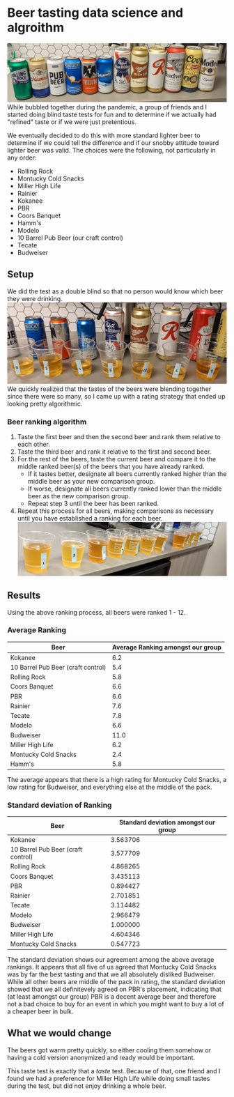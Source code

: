 # Beer tasting data science and algroithm
![](images/all_beers_cropped.jpg)
While bubbled together during the pandemic,  a group of friends and I started doing blind taste tests for fun and to determine if we actually had "refined" taste or if we were just pretentious.

We eventually decided to do this with more standard lighter beer to determine if we could tell the difference and if our snobby attitude toward lighter beer was valid. The choices were the following, not particularly in any order:
* Rolling Rock
* Montucky Cold Snacks
* Miller High Life
* Rainier
* Kokanee
* PBR
* Coors Banquet
* Hamm's
* Modelo
* 10 Barrel Pub Beer (our craft control)
* Tecate
* Budweiser

## Setup
We did the test as a double blind so that no person would know which beer they were drinking. 
![](images/first_marking_2_cropped.jpg)
We quickly realized that the tastes of the beers were blending together since there were so many, so I came up with a rating strategy that ended up looking pretty algorithmic.

### Beer ranking algorithm
1. Taste the first beer and then the second beer and rank them relative to each other.
2. Taste the third beer and rank it relative to the first and second beer.
3. For the rest of the beers, taste the current beer and compare it to the middle ranked beer(s) of the beers that you have already ranked.
    * If it tastes better, designate all beers currently ranked higher than the middle beer as your new comparison group. 
    * If worse, designate all beers currently ranked lower than the middle beer as the new comparison group. 
    * Repeat step 3 until the beer has been ranked.
4. Repeat this process for all beers, making comparisons as necessary until you have established a ranking for each beer.
![](images/second_marking_cropped.jpg)

## Results
Using the above ranking process, all beers were ranked 1 - 12. 
### Average Ranking
| Beer | Average Ranking amongst our group|
| ----- | -- |
|Kokanee                              |  6.2|
|10 Barrel Pub Beer (craft control)   |  5.4|
|Rolling Rock                         |  5.8|
|Coors Banquet                        |  6.6|
|PBR                                  |  6.6|
|Rainier                              |  7.6|
|Tecate                               |  7.8|
|Modelo                               |  6.6|
|Budweiser                            | 11.0|
|Miller High Life                     |  6.2|
|Montucky Cold Snacks                 |  2.4|
|Hamm's                               |  5.8|

The average appears that there is a high rating for Montucky Cold Snacks, a low rating for Budweiser, and everything else at the middle of the pack. 

### Standard deviation of Ranking
| Beer | Standard deviation amongst our group|
| ----- | -- |
|Kokanee                             |  3.563706|
|10 Barrel Pub Beer (craft control)  |  3.577709|
|Rolling Rock                        |  4.868265|
|Coors Banquet                       |  3.435113|
|PBR                                 |  0.894427|
|Rainier                             |  2.701851|
|Tecate                              |  3.114482|
|Modelo                              |  2.966479|
|Budweiser                           |  1.000000|
|Miller High Life                    |  4.604346|
|Montucky Cold Snacks                |  0.547723|

The standard deviation shows our agreement among the above average rankings. It appears that all five of us agreed that Montucky Cold Snacks was by far the best tasting and that we all absolutely disliked Budweiser. While all other beers are middle of the pack in rating, the standard deviation showed that we all definitevely agreed on PBR's placement, indicating that (at least amongst our group) PBR is a decent average beer and therefore not a bad choice to buy for an event in which you might want to buy a lot of a cheaper beer in bulk. 
## What we would change
The beers got warm pretty quickly, so either cooling them somehow or having a cold version anonymized and ready would be important.

This taste test is exactly that a *taste* test. Because of that, one friend and I found we had a preference for Miller High Life while doing small tastes during the test, but did not enjoy drinking a whole beer.
